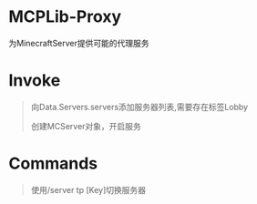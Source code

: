 # MCPLib-Proxy
为MinecraftServer提供可能的代理服务

# Invoke
> 向Data.Servers.servers添加服务器列表,需要存在标签Lobby
>
> 创建MCServer对象，开启服务

# Commands
> 使用/server tp [Key]切换服务器
